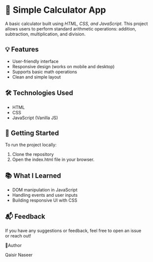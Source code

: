 # 🔢 Simple Calculator App

A basic calculator built using *HTML, CSS, and JavaScript*. This project allows users to perform standard arithmetic operations: addition, subtraction, multiplication, and division.

## 💡 Features

- User-friendly interface
- Responsive design (works on mobile and desktop)
- Supports basic math operations
- Clean and simple layout

## 🛠 Technologies Used

- HTML
- CSS
- JavaScript (Vanilla JS)

## 🚀 Getting Started

To run the project locally:

1. Clone the repository
2. Open the index.html file in your browser.

## 📚 What I Learned

- DOM manipulation in JavaScript
- Handling events and user inputs
- Building responsive UI with CSS

## 📬 Feedback

If you have any suggestions or feedback, feel free to open an issue or reach out!

📝Author 

Qaisir Naseer